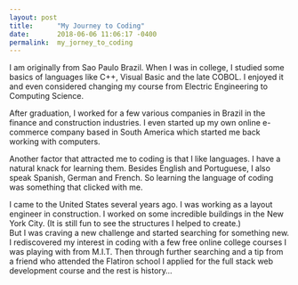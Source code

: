 ```yaml
---
layout: post
title:      "My Journey to Coding"
date:       2018-06-06 11:06:17 -0400
permalink:  my_jorney_to_coding
---
```


I am originally from Sao Paulo Brazil. When I was in college, I studied some basics of languages like C++, Visual Basic and the late COBOL. I enjoyed it and even considered changing my course from Electric Engineering to Computing Science. 

After graduation, I worked for a few various companies in Brazil in the finance and construction industries. I even started up my own online e-commerce company based in South America which started me back working with computers. 

Another factor that attracted me to coding is that I like languages. I have a natural knack for learning them. 
Besides English and Portuguese, I also speak Spanish, German and French.  So learning the language of coding was something that clicked with me. 

I came to the United States several years ago.  I was working as a layout engineer in construction. I worked on some incredible buildings in the New York City. (It is still fun to see the structures I helped to create.)  
But I was craving a new challenge and started searching for something new. 
I rediscovered my interest in coding with a few free online college courses I was playing with from M.I.T. Then through further searching and a tip from a friend who attended the Flatiron school I applied for the full stack web development course and the rest is history…

